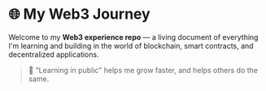 # 🌐 My Web3 Journey

Welcome to my **Web3 experience repo** — a living document of everything I'm learning and building in the world of blockchain, smart contracts, and decentralized applications.

> 🚀 "Learning in public" helps me grow faster, and helps others do the same.
